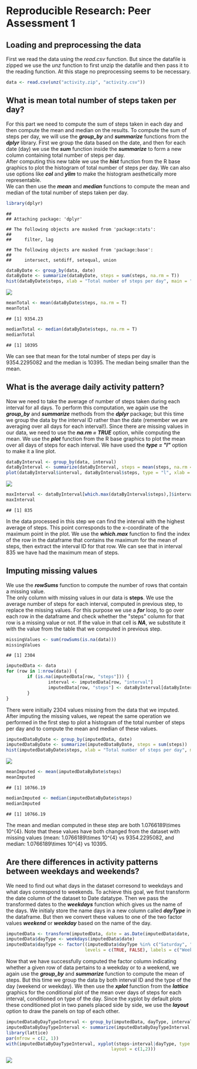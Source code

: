 # Reproducible Research: Peer Assessment 1


## Loading and preprocessing the data
First we read the data using the *read.csv* function. But since the datafile is zipped we use the *unz* function to first unzip the datafile and then pass it to the reading function. At this stage no preprocessing seems to be necessary.

```r
data <- read.csv(unz("activity.zip", "activity.csv"))
```


## What is mean total number of steps taken per day?
For this part we need to compute the sum of steps taken in each day and then compute the mean and median on the results. To compute the sum of steps per day, we will use the ***group_by*** and ***summarize*** functions from the ***dplyr*** library. First we group the data based on the date, and then for each date (day) we use the ***sum*** function inside the ***summarize*** to form a new column containing total number of steps per day.  
After computing this new table we use the ***hist*** function from the R base graphics to plot the histogram of total number of steps per day. We can also use options like ***col*** and ***ylim*** to make the histogram aesthetically more representable.  
We can then use the ***mean*** and ***median*** functions to compute the mean and median of the total number of steps taken per day.

```r
library(dplyr)
```

```
## 
## Attaching package: 'dplyr'
```

```
## The following objects are masked from 'package:stats':
## 
##     filter, lag
```

```
## The following objects are masked from 'package:base':
## 
##     intersect, setdiff, setequal, union
```

```r
dataByDate <- group_by(data, date)
dataByDate <- summarize(dataByDate, steps = sum(steps, na.rm = T))
hist(dataByDate$steps, xlab = "Total number of steps per day", main = "Histogram of Total Number of\nSteps per Day", col = "red", ylim = c(0, 30))
```

![](PA1_template_files/figure-html/raw_histogram-1.png)<!-- -->

```r
meanTotal <- mean(dataByDate$steps, na.rm = T)
meanTotal
```

```
## [1] 9354.23
```

```r
medianTotal <- median(dataByDate$steps, na.rm = T)
medianTotal
```

```
## [1] 10395
```
We can see that mean for the total number of steps per day is 9354.2295082 and the median is 10395. The median being smaller than the mean.  

## What is the average daily activity pattern?
Now we need to take the average of number of steps taken during each interval for all days. To perform this computation, we again use the ***group_by*** and ***summarize*** methods from the ***dplyr*** package; but this time we group the data by the interval ID rather than the date (remember we are averaging over all days for each interval!). Since there are missing values in our data, we need to use the ***na.rm = TRUE*** option, while computing the mean. 
We use the ***plot*** function from the R base graphics to plot the mean over all days of steps for each interval. We have used the ***type = "l"*** option to make it a line plot.

```r
dataByInterval <- group_by(data, interval)
dataByInterval <- summarize(dataByInterval, steps = mean(steps, na.rm = T))
plot(dataByInterval$interval, dataByInterval$steps, type = "l", xlab = "Time interval", ylab = "number of steps", main = "Time-series plot of number of steps\n per interval, averaged over all days")
```

![](PA1_template_files/figure-html/step_interval_plot-1.png)<!-- -->

```r
maxInterval <- dataByInterval[which.max(dataByInterval$steps),]$interval
maxInterval
```

```
## [1] 835
```
In the data processed in this step we can find the interval with the highest average of steps. This point corresponds to the x-coordinate of the maximum point in the plot. We use the ***which.max*** function to find the index of the row in the dataframe that contains the maximum for the mean of steps, then extract the interval ID for that row. We can see that in interval 835 we have had the maximum mean of steps.


## Imputing missing values
We use the ***rowSums*** function to compute the number of rows that contain a missing value.  
The only column with missing values in our data is **steps**. We use the average number of steps for each interval, computed in previous step, to replace the missing values. For this purpose we use a ***for*** loop, to go over each row in the dataframe and check whether the "steps" column for that row is a missing value or not. If the value in that cell is ***NA***, we substitute it with the value from the table that we computed in previous step.

```r
missingValues <- sum(rowSums(is.na(data)))
missingValues
```

```
## [1] 2304
```

```r
imputedData <- data
for (row in 1:nrow(data)) {
        if (is.na(imputedData[row, "steps"])) {
                interval <- imputedData[row, "interval"]
                imputedData[row, "steps"] <- dataByInterval[dataByInterval$interval == interval, "steps"]
        }
}
```
There were initially 2304 values missing from the data that we imputed.  
After imputing the missing values, we repeat the same operation we performed in the first step to plot a histogram of the total number of steps per day and to compute the mean and median of these values.

```r
imputedDataByDate <- group_by(imputedData, date)
imputedDataByDate <- summarize(imputedDataByDate, steps = sum(steps))
hist(imputedDataByDate$steps, xlab = "Total number of steps per day", main = "Histogram of Total Number of\nSteps per Day using Imputed Values", col = "red", ylim = c(0, 40))
```

![](PA1_template_files/figure-html/imputed_histogram-1.png)<!-- -->

```r
meanImputed <- mean(imputedDataByDate$steps)
meanImputed
```

```
## [1] 10766.19
```

```r
medianImputed <- median(imputedDataByDate$steps)
medianImputed
```

```
## [1] 10766.19
```
The mean and median computed in these step are both 1.0766189\times 10^{4}. Note that these values have both changed from the dataset with missing values (mean: 1.0766189\times 10^{4} vs 9354.2295082, and median: 1.0766189\times 10^{4} vs 10395.  


## Are there differences in activity patterns between weekdays and weekends?
We need to find out what days in the dataset corresond to weekdays and what days correspond to weekends. To achieve this goal, we first transform the date column of the dataset to Date datatype. Then we pass the transformed dates to the ***weekdays*** function which gives us the name of the days. We initialy store the name days in a new column called ***dayType*** in the dataframe. But then we convert these values to one of the two factor values ***weekend*** or ***weekday*** based on the name of the day.  

```r
imputedData <- transform(imputedData, date = as.Date(imputedData$date, "%Y-%m-%d"))
imputedData$dayType <- weekdays(imputedData$date)
imputedData$dayType <- factor((imputedData$dayType %in% c("Saturday", "Sunday")), 
                              levels = c(TRUE, FALSE), labels = c("Weekend", "Weekday"))
```
Now that we have successfully computed the factor column indicating whether a given row of data pertains to a weekday or to a weekend,  we again use the ***group_by*** and ***summarize*** function to compute the mean of steps. But this time we group the data by both interval ID and the type of the day (weekend or weekday). We then use the ***xplot*** function from the ***lattice*** graphics for the conditional plot of the mean over days of steps for each interval, conditioned on type of the day. Since the xyplot by default plots these conditioned plot in two panels placed side by side, we use the ***layout*** option to draw the panels on top of each other.

```r
imputedDataByDayTypeInterval <- group_by(imputedData, dayType, interval)
imputedDataByDayTypeInterval <- summarize(imputedDataByDayTypeInterval, steps = mean(steps))
library(lattice)
par(mfrow = c(2, 1))
with(imputedDataByDayTypeInterval, xyplot(steps~interval|dayType, type = "l", ylab = "number of steps", 
                                        layout = c(1,2)))
```

![](PA1_template_files/figure-html/weekend_plotting-1.png)<!-- -->
